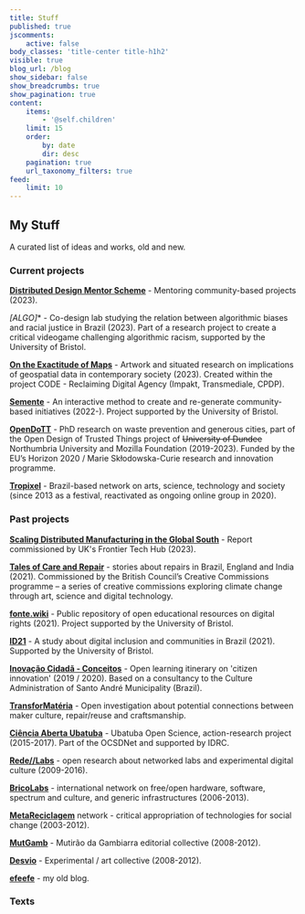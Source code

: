 ```yaml
---
title: Stuff
published: true
jscomments:
    active: false
body_classes: 'title-center title-h1h2'
visible: true
blog_url: /blog
show_sidebar: false
show_breadcrumbs: true
show_pagination: true
content:
    items:
        - '@self.children'
    limit: 15
    order:
        by: date
        dir: desc
    pagination: true
    url_taxonomy_filters: true
feed:
    limit: 10
---
```


## My Stuff

A curated list of ideas and works, old and new.

### Current projects

**[Distributed Design Mentor Scheme](https://distributeddesign.eu/resources/mentor-scheme/)** - Mentoring community-based projects (2023).

**[ALGO*]** - Co-design lab studying the relation between algorithmic biases and racial justice in Brazil (2023). Part of a research project to create a critical videogame challenging algorithmic racism, supported by the University of Bristol.

**[On the Exactitude of Maps](exactitude-maps)** - Artwork and situated research on implications of geospatial data in contemporary society (2023). Created within the project CODE - Reclaiming Digital Agency (Impakt, Transmediale, CPDP).

**[Semente](https://semente.de)** - An interactive method to create and re-generate community-based initiatives (2022-). Project supported by the University of Bristol.

**[OpenDoTT](../opendott)** - PhD research on waste prevention and generous cities, part of the Open Design of Trusted Things project of ~~University of Dundee~~ Northumbria University and Mozilla Foundation (2019-2023). Funded by the EU’s Horizon 2020 / Marie Skłodowska-Curie research and innovation programme. 

**[Tropixel](https://tropixel.org)** - Brazil-based network on arts, science, technology and society (since 2013 as a festival, reactivated as ongoing online group in 2020).

### Past projects

**[Scaling Distributed Manufacturing in the Global South](scaling-distributed-manufacturing)** - Report commissioned by UK's Frontier Tech Hub (2023).

**[Tales of Care and Repair](https://tales.repairacts.net/)** - stories about repairs in Brazil, England and India (2021). Commissioned by the British Council’s Creative Commissions programme – a series of creative commissions exploring climate change through art, science and digital technology.

**[fonte.wiki](https://fonte.wiki)** - Public repository of open educational resources on digital rights (2021). Project supported by the University of Bristol.

**[ID21](https://fonte.wiki/id21)** - A study about digital inclusion and communities in Brazil (2021). Supported by the University of Bristol.

**[Inovação Cidadã - Conceitos](https://cursos.tropixel.org/ic-conceitos/home)** - Open learning itinerary on 'citizen innovation' (2019 / 2020). Based on a consultancy to the Culture Administration of Santo André Municipality (Brazil).

**[TransforMatéria](transformateria.wordpress.com/)** - Open investigation about potential connections between maker culture, repair/reuse and craftsmanship.

**[Ciência Aberta Ubatuba](https://cienciaabertaubatuba.github.io/)** - Ubatuba Open Science, action-research project (2015-2017). Part of the OCSDNet and supported by IDRC.

**[Rede//Labs](redelabs)** - open research about networked labs and experimental digital culture (2009-2016).

**[BricoLabs](https://www.pixelache.ac/festivals/festival-2013/theme/bricolabs)** - international network on free/open hardware, software, spectrum and culture, and generic infrastructures (2006-2013).

**[MetaReciclagem](http://metareciclagem.github.io/)** network - critical appropriation of technologies for social change (2003-2012).

**[MutGamb](http://mutgamb.github.io/)** - Mutirão da Gambiarra editorial collective (2008-2012).

**[Desvio](https://desvio.github.io/)** - Experimental / art collective (2008-2012).

**[efeefe](https://efeefe-arquivo.github.io/)** - my old blog.

### Texts
